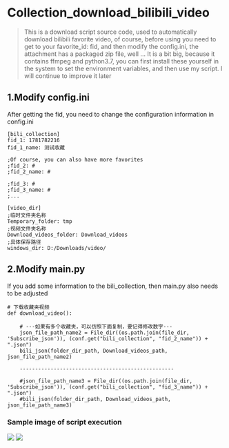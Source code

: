 # Collection_download_bilibili_video
> This is a download script source code, 
> used to automatically download bilibili favorite video, of course, 
> before using you need to get to your favorite_id: fid,
> and then modify the config.ini, the attachment has a packaged zip file,
> well ... It is a bit big, because it contains ffmpeg and python3.7, 
> you can first install these yourself in the system to set the environment variables, 
> and then use my script. 
> I will continue to improve it later 

## 1.Modify config.ini 

After getting the fid, you need to change the configuration information in config.ini

```
[bili_collection]
fid_1: 1781782216
fid_1_name: 测试收藏

;Of course, you can also have more favorites
;fid_2: #
;fid_2_name: #

;fid_3: #
;fid_3_name: #
;...

[video_dir]
;临时文件夹名称
Temporary_folder: tmp
;视频文件夹名称
Download_videos_folder: Download_videos
;具体保存路径
windows_dir: D:/Downloads/video/
```

## 2.Modify main.py
If you add some information to the bili_collection, then main.py also needs to be adjusted


```
# 下载收藏夹视频
def download_video():

    # ---如果有多个收藏夹，可以仿照下面复制，要记得修改数字---
    json_file_path_name2 = File_dir((os.path.join(file_dir, 'Subscribe_json')), (conf.get("bili_collection", "fid_2_name")) + ".json")
    bili_json(folder_dir_path, Download_videos_path, json_file_path_name2)
    
    --------------------------------------------------
    
    #json_file_path_name3 = File_dir((os.path.join(file_dir, 'Subscribe_json')), (conf.get("bili_collection", "fid_3_name")) + ".json")
    #bili_json(folder_dir_path, Download_videos_path, json_file_path_name3)
```

### Sample image of script execution
![](https://cdn.jsdelivr.net/gh/longhz/cdn/images/blog1/202210011139740.png)
![](https://cdn.jsdelivr.net/gh/longhz/cdn/images/blog1/202210011140513.png)
